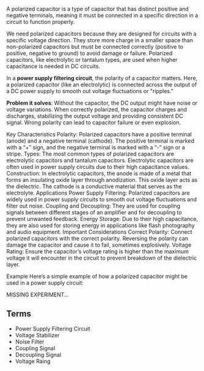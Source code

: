 A polarized capacitor is a type of capacitor that has distinct positive and negative terminals, meaning it must be connected in a specific direction in a circuit to function properly.

We need polarized capacitors because they are designed for circuits with a specific voltage direction. They store more charge in a smaller space than non-polarized capacitors but must be connected correctly (positive to positive, negative to ground) to avoid damage or failure. Polarized capacitors, like electrolytic or tantalum types, are used when higher capacitance is needed in DC circuits.

In a **power supply filtering circuit**, the polarity of a capacitor matters. Here, a polarized capacitor (like an electrolytic) is connected across the output of a DC power supply to smooth out voltage fluctuations or "ripples."

**Problem it solves**: Without the capacitor, the DC output might have noise or voltage variations. When correctly polarized, the capacitor charges and discharges, stabilizing the output voltage and providing consistent DC signal. Wrong polarity can lead to capacitor failure or even explosion.

Key Characteristics
Polarity:
Polarized capacitors have a positive terminal (anode) and a negative terminal (cathode). The positive terminal is marked with a “+” sign, and the negative terminal is marked with a “-” sign or a stripe.
Types:
The most common types of polarized capacitors are electrolytic capacitors and tantalum capacitors. Electrolytic capacitors are often used in power supply circuits due to their high capacitance values.
Construction:
In electrolytic capacitors, the anode is made of a metal that forms an insulating oxide layer through anodization. This oxide layer acts as the dielectric. The cathode is a conductive material that serves as the electrolyte.
Applications
Power Supply Filtering:
Polarized capacitors are widely used in power supply circuits to smooth out voltage fluctuations and filter out noise.
Coupling and Decoupling:
They are used for coupling signals between different stages of an amplifier and for decoupling to prevent unwanted feedback.
Energy Storage:
Due to their high capacitance, they are also used for storing energy in applications like flash photography and audio equipment.
Important Considerations
Correct Polarity:
Connect polarized capacitors with the correct polarity. Reversing the polarity can damage the capacitor and cause it to fail, sometimes explosively.
Voltage Rating:
Ensure the capacitor’s voltage rating is higher than the maximum voltage it will encounter in the circuit to prevent breakdown of the dielectric layer.

Example
Here’s a simple example of how a polarized capacitor might be used in a power supply circuit:

MISSING EXPERIMENT...

## Terms

- Power Supply Filtering Circuit
- Voltage Stabilizer
- Noise Filter
- Coupling Signal
- Decoupling Signal
- Voltage Raing
